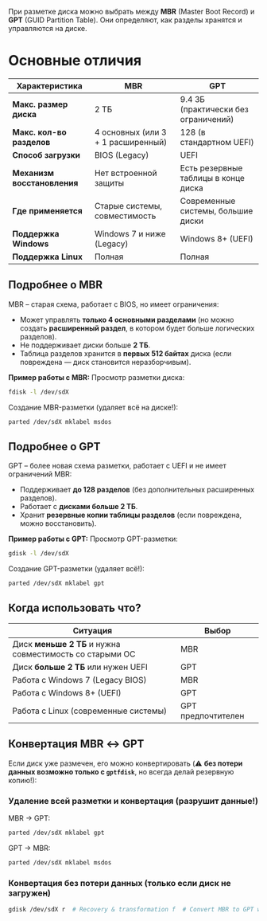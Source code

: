 При разметке диска можно выбрать между **MBR** (Master Boot Record) и **GPT** (GUID Partition Table). Они определяют, как разделы хранятся и управляются на диске.
# Основные отличия

|Характеристика|**MBR**|**GPT**|
|---|---|---|
|**Макс. размер диска**|2 ТБ|9.4 ЗБ (практически без ограничений)|
|**Макс. кол-во разделов**|4 основных (или 3 + 1 расширенный)|128 (в стандартном UEFI)|
|**Способ загрузки**|BIOS (Legacy)|UEFI|
|**Механизм восстановления**|Нет встроенной защиты|Есть резервные таблицы в конце диска|
|**Где применяется**|Старые системы, совместимость|Современные системы, большие диски|
|**Поддержка Windows**|Windows 7 и ниже (Legacy)|Windows 8+ (UEFI)|
|**Поддержка Linux**|Полная|Полная|
## Подробнее о MBR
MBR – старая схема, работает с BIOS, но имеет ограничения:
- Может управлять **только 4 основными разделами** (но можно создать **расширенный раздел**, в котором будет больше логических разделов).
- Не поддерживает диски больше **2 ТБ**.
- Таблица разделов хранится в **первых 512 байтах** диска (если повреждена — диск становится неразборчивым).

**Пример работы с MBR:**
Просмотр разметки диска:
```bash
fdisk -l /dev/sdX
```    

Создание MBR-разметки (удаляет всё на диске!):
```bash
parted /dev/sdX mklabel msdos
```
## Подробнее о GPT
GPT – более новая схема разметки, работает с UEFI и не имеет ограничений MBR:
- Поддерживает **до 128 разделов** (без дополнительных расширенных разделов).
- Работает с **дисками больше 2 ТБ**.
- Хранит **резервные копии таблицы разделов** (если повреждена, можно восстановить).

 **Пример работы с GPT:**
Просмотр GPT-разметки:
```bash
gdisk -l /dev/sdX
```
   
Создание GPT-разметки (удаляет всё!):
```bash
parted /dev/sdX mklabel gpt
```
## Когда использовать что?

|Ситуация|Выбор|
|---|---|
|Диск **меньше 2 ТБ** и нужна совместимость со старыми ОС|MBR|
|Диск **больше 2 ТБ** или нужен UEFI|GPT|
|Работа с Windows 7 (Legacy BIOS)|MBR|
|Работа с Windows 8+ (UEFI)|GPT|
|Работа с Linux (современные системы)|GPT предпочтителен|

## Конвертация MBR ↔ GPT
Если диск уже размечен, его можно конвертировать (⚠️ **без потери данных возможно только с `gptfdisk`**, но всегда делай резервную копию!):
### Удаление всей разметки и конвертация (разрушит данные!)
MBR → GPT:
```bash
parted /dev/sdX mklabel gpt
```

GPT → MBR:
```bash
parted /dev/sdX mklabel msdos
```
### Конвертация без потери данных (только если диск не загружен)
```bash
gdisk /dev/sdX r  # Recovery & transformation f  # Convert MBR to GPT w  # Write changes
```
